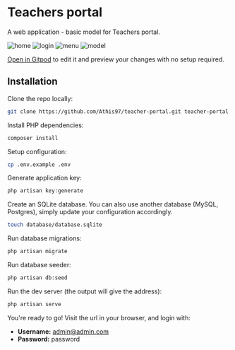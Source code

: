 # Teachers portal

A web application - basic model for Teachers portal.

![home](https://github.com/user-attachments/assets/e5137e9f-6a5a-4b06-ac21-cca5d5804918)
![login](https://github.com/user-attachments/assets/008eb23d-e9e8-4c2b-b64a-b1c864b5402c)
![menu](https://github.com/user-attachments/assets/5e884e8d-1d9e-40c8-998f-53ac55c4a5f8)
![model](https://github.com/user-attachments/assets/fed4ec67-5c90-47be-9648-cb3c16874cc6)

[Open in Gitpod](https://gitpod.io/#https://github.com/Athis97/teacher-portal) to edit it and preview your changes with no setup required.

## Installation

Clone the repo locally:

```sh
git clone https://github.com/Athis97/teacher-portal.git teacher-portal && cd teacher-portal
```

Install PHP dependencies:

```sh
composer install
```

Setup configuration:

```sh
cp .env.example .env
```

Generate application key:

```sh
php artisan key:generate
```

Create an SQLite database. You can also use another database (MySQL, Postgres), simply update your configuration accordingly.

```sh
touch database/database.sqlite
```

Run database migrations:

```sh
php artisan migrate
```

Run database seeder:

```sh
php artisan db:seed
```


Run the dev server (the output will give the address):

```sh
php artisan serve
```

You're ready to go! Visit the url in your browser, and login with:

-   **Username:** admin@admin.com
-   **Password:** password
